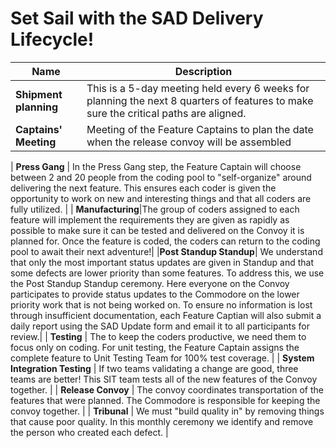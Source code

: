# Set Sail with the SAD Delivery Lifecycle!

 | Name                  | Description                                                                                                                          |
 |-----------------------|--------------------------------------------------------------------------------------------------------------------------------------|
 | **Shipment planning** | This is a 5-day meeting held every 6 weeks for planning the next 8 quarters of features to make sure the critical paths are aligned. |
 | **Captains' Meeting** | Meeting of the Feature Captains to plan the date when the release convoy will be assembled                                           |

 | **Press Gang**                 | In the Press Gang step, the Feature Captain will choose between 2 and 20 people from the coding pool to "self-organize" around delivering the next feature. This ensures each coder is given the opportunity to work on new and interesting things and that all coders are fully utilized. |
 | **Manufacturing**|The group of coders assigned to each feature will implement the requirements they are given as
 rapidly as possible to make sure it can be tested and delivered on the Convoy it is planned for. Once the feature is
 coded, the coders can return to the coding pool to await their next adventure!|
 |**Post Standup Standup**|  We understand that only the most important status updates are given in Standup and that
 some defects are lower priority than some features. To address this, we use the Post Standup Standup ceremony. Here
 everyone on the Convoy participates to provide status updates to the Commodore on the lower priority work that is not
 being worked on. To ensure no information is lost through insufficient documentation, each Feature Captian will also
 submit a daily report using the SAD Update form and email it to all participants for review.|
 | **Testing**               | The to keep the coders productive, we need them to focus only on coding. For unit testing, the Feature Captain assigns the complete feature to Unit Testing Team for 100% test coverage.                                                                                                                                                                                              |
 | **System Integration Testing** | If two teams validating a change are good, three teams are better! This SIT team tests all of the new features of the Convoy together.                                               |
 | **Release Convoy**             | The convoy coordinates transportation of the features that were planned. The Commodore is responsible for keeping the convoy together.                                                                                                                                                  |
 | **Tribunal**                   | We must "build quality in" by removing things that cause poor quality. In this monthly ceremony we identify and remove the person who created each defect.                                                                                                                                |
